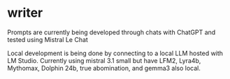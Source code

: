 # writer

Prompts are currently being developed through chats with ChatGPT and tested using Mistral Le Chat

Local development is being done by connecting to a local LLM hosted with LM Studio. Currently using mistral 3.1 small but have LFM2, Lyra4b, Mythomax, Dolphin 24b, true abomination, and gemma3 also local.